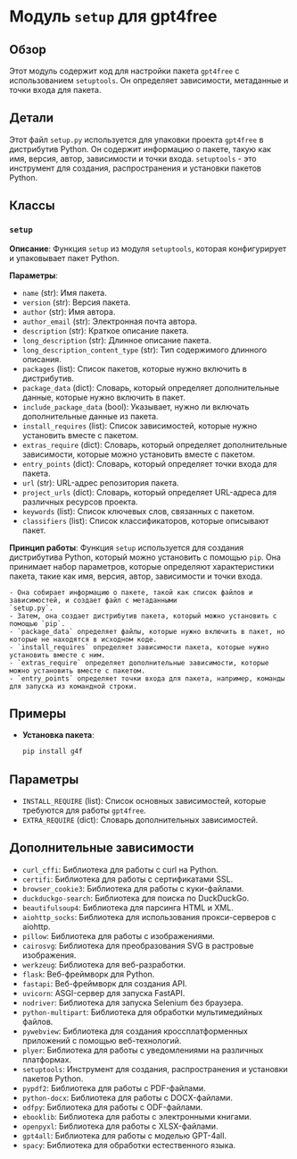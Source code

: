 # Модуль `setup` для gpt4free
## Обзор
Этот модуль содержит код для настройки пакета `gpt4free` с использованием `setuptools`. 
Он определяет зависимости, метаданные и точки входа для пакета.

## Детали
Этот файл `setup.py` используется для упаковки проекта `gpt4free` в дистрибутив Python. Он содержит информацию о пакете, 
такую как имя, версия, автор, зависимости и точки входа.  `setuptools`  - это инструмент для создания, распространения и 
установки пакетов Python.

## Классы

### `setup`
**Описание**: Функция `setup` из модуля `setuptools`, которая конфигурирует и упаковывает пакет Python. 

**Параметры**:
 - `name` (str): Имя пакета.
 - `version` (str): Версия пакета.
 - `author` (str): Имя автора.
 - `author_email` (str): Электронная почта автора.
 - `description` (str): Краткое описание пакета.
 - `long_description` (str): Длинное описание пакета.
 - `long_description_content_type` (str): Тип содержимого длинного описания.
 - `packages` (list): Список пакетов, которые нужно включить в дистрибутив.
 - `package_data` (dict): Словарь, который определяет дополнительные данные, которые нужно включить в пакет.
 - `include_package_data` (bool): Указывает, нужно ли включать дополнительные данные из пакета.
 - `install_requires` (list): Список зависимостей, которые нужно установить вместе с пакетом.
 - `extras_require` (dict): Словарь, который определяет дополнительные зависимости, которые можно установить вместе с пакетом.
 - `entry_points` (dict): Словарь, который определяет точки входа для пакета.
 - `url` (str): URL-адрес репозитория пакета.
 - `project_urls` (dict): Словарь, который определяет URL-адреса для различных ресурсов проекта.
 - `keywords` (list): Список ключевых слов, связанных с пакетом.
 - `classifiers` (list): Список классификаторов, которые описывают пакет.


**Принцип работы**:
    Функция `setup` используется для создания дистрибутива Python, который можно установить с помощью `pip`. 
    Она принимает набор параметров, которые определяют характеристики пакета, такие как имя, версия, автор, зависимости 
    и точки входа. 
    
    - Она собирает информацию о пакете, такой как список файлов и зависимостей, и создает файл с метаданными 
    `setup.py`. 
    - Затем, она создает дистрибутив пакета, который можно установить с помощью `pip`.
    - `package_data` определяет файлы, которые нужно включить в пакет, но которые не находятся в исходном коде. 
    - `install_requires` определяет зависимости пакета, которые нужно установить вместе с ним.
    - `extras_require` определяет дополнительные зависимости, которые можно установить вместе с пакетом. 
    - `entry_points` определяет точки входа для пакета, например, команды для запуска из командной строки.

## Примеры
- **Установка пакета**:
    ```bash
    pip install g4f
    ```

## Параметры

 - `INSTALL_REQUIRE` (list): Список основных зависимостей, которые требуются для работы `gpt4free`.
 - `EXTRA_REQUIRE` (dict): Словарь дополнительных зависимостей.

##  Дополнительные зависимости
- `curl_cffi`: Библиотека для работы с curl на Python.
- `certifi`: Библиотека для работы с сертификатами SSL.
- `browser_cookie3`: Библиотека для работы с куки-файлами.
- `duckduckgo-search`: Библиотека для поиска по DuckDuckGo.
- `beautifulsoup4`: Библиотека для парсинга HTML и XML.
- `aiohttp_socks`: Библиотека для использования прокси-серверов с aiohttp.
- `pillow`: Библиотека для работы с изображениями.
- `cairosvg`: Библиотека для преобразования SVG в растровые изображения.
- `werkzeug`: Библиотека для веб-разработки.
- `flask`: Веб-фреймворк для Python.
- `fastapi`: Веб-фреймворк для создания API.
- `uvicorn`: ASGI-сервер для запуска FastAPI.
- `nodriver`: Библиотека для запуска Selenium без браузера.
- `python-multipart`: Библиотека для обработки мультимедийных файлов.
- `pywebview`: Библиотека для создания кроссплатформенных приложений с помощью веб-технологий.
- `plyer`: Библиотека для работы с уведомлениями на различных платформах.
- `setuptools`: Инструмент для создания, распространения и установки пакетов Python.
- `pypdf2`: Библиотека для работы с PDF-файлами.
- `python-docx`: Библиотека для работы с DOCX-файлами.
- `odfpy`: Библиотека для работы с ODF-файлами.
- `ebooklib`: Библиотека для работы с электронными книгами.
- `openpyxl`: Библиотека для работы с XLSX-файлами.
- `gpt4all`: Библиотека для работы с моделью GPT-4all.
- `spacy`: Библиотека для обработки естественного языка.

```python
